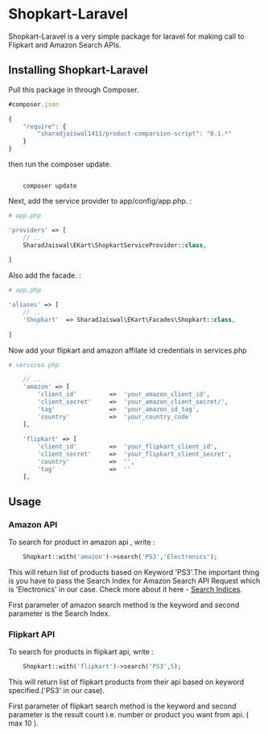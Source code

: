 # Shopkart-Laravel

Shopkart-Laravel is a very simple package for laravel for making call to Flipkart and Amazon Search APIs.

<h2>Installing Shopkart-Laravel</h2>

<p>Pull this package in through Composer.</p>

```js
#composer.json

{
    "require": {
        "sharadjaiswal1411/product-comparsion-script": "0.1.*"
    }
}
```

<p>then run the composer update.</p>

<code>
	composer update
</code>


<p>Next, add the service provider to app/config/app.php. :</p>

```php
# app.php

'providers' => [
    // ..
    SharadJaiswal\EKart\ShopkartServiceProvider::class,
    
]
```

<p>Also add the facade. :</p>

```php
# app.php

'aliases' => [
    // ..
    'Shopkart'  => SharadJaiswal\EKart\Facades\Shopkart::class,
    
]
```

<p>Now add your flipkart and amazon affilate id credentials in services.php</p>

```php
# services.php

	// ..
	'amazon' => [
		'client_id'     	=>  'your_amazon_client_id',
		'client_secret' 	=>  'your_amazon_client_secret/',
		'tag'           	=>  'your_amazon_id_tag',
		'country'       	=>  'your_country_code'
	],
	
	'flipkart' => [
		'client_id'     	=>  'your_flipkart_client_id',
		'client_secret' 	=>  'your_flipkart_client_secret',
		'country'       	=>  '',
		'tag'           	=>  ''
	],
```

<h2>Usage</h2>

<h3>Amazon API</h3>

<p>To search for product in amazon api , write : </p>

```php
	Shopkart::with('amazon')->search('PS3','Electronics');
```

<p>This will return list of products based on Keyword 'PS3'.The important thing is you have to pass the Search Index for Amazon Search API Request which is 'Electronics' in our case. Check more about it here - <a href="http://docs.aws.amazon.com/AWSECommerceService/latest/DG/SearchIndices.html">Search Indices</a>.</p>

<p>First parameter of amazon search method is the keyword and second parameter is the Search Index.</p>

<h3>Flipkart API</h3>

<p>To search for products in flipkart api, write : </p>

```php
	Shopkart::with('flipkart')->search('PS3',5);
```

<p>This will return list of flipkart products from their api based on keyword specified.('PS3' in our case).</p>

<p>First parameter of flipkart search method is the keyword and second parameter is the result count i.e. number or product you want from api. ( max 10 ).</p>
